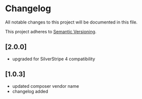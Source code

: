 # Changelog

All notable changes to this project will be documented in this file.

This project adheres to [Semantic Versioning](http://semver.org/).

## [2.0.0]

* upgraded for SilverStripe 4 compatibility

## [1.0.3]

* updated composer vendor name
* changelog added
